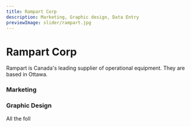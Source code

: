 ```yaml
---
title: Rampart Corp
description: Marketing, Graphic design, Data Entry
previewImage: slider/rampart.jpg
---
```


# Rampart Corp

Rampart is Canada's leading supplier of operational equipment.  They are based in Ottawa. 

### Marketing
### Graphic Design

All the foll